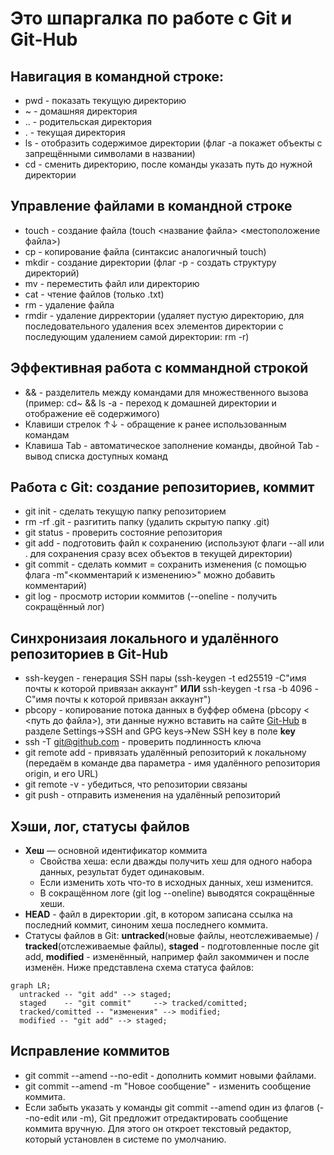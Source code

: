 # Это шпаргалка по работе с Git и Git-Hub


## Навигация в командной строке: 
* pwd - показать текущую директорию
* ~ - домашняя директория
* .. - родительская директория
* . - текущая директория
* ls - отобразить содержимое директории (флаг -a покажет объекты с запрещёнными символами в названии)
* cd - сменить директорию, после команды указать путь до нужной директории

## Управление файлами в командной строке
* touch - создание файла (touch <название файла> <местоположение файла>)
* cp - копирование файла (синтаксис аналогичный touch)
* mkdir - создание директории (флаг -p - создать структуру директорий)
* mv - переместить файл или директорию
* cat - чтение файлов (только .txt)
* rm - удаление файла 
* rmdir - удаление дирректории (удаляет пустую директорию, для последовательного удаления всех элементов директории с последующим удалением самой директории: rm -r)


## Эффективная работа с коммандной строкой
* && - разделитель между командами для множественного вызова (пример: cd~ && ls -a - переход к домашней директории и отображение её содержимого)
* Клавиши стрелок ↑↓ - обращение к ранее использованным командам
* Клавиша Tab - автоматическое заполнение команды, двойной Tab - вывод списка доступных команд

## Работа с Git: создание репозиториев, коммит 
* git init - сделать текущую папку репозиторием
* rm -rf .git - разгитить папку (удалить скрытую папку .git)
* git status - проверить состояние репозитория
* git add - подготовить файл к сохранению (используют флаги --all или . для сохранения сразу всех объектов в текущей директории)
* git commit - сделать коммит = сохранить изменения (с помощью флага -m"<комментарий к изменению>" можно добавить комментарий)
* git log - просмотр истории коммитов (--oneline - получить сокращённый лог)
 
## Синхронизаия локального и удалённого репозиториев в Git-Hub
* ssh-keygen - генерация SSH пары (ssh-keygen -t ed25519 -C"имя почты к которой привязан аккаунт" **ИЛИ** ssh-keygen -t rsa -b 4096 -C"имя почты к которой привязан аккаунт")
* pbcopy - копирование потока данных в буффер обмена (pbcopy < <путь до файла>), эти данные нужно вставить на сайте [Git-Hub](https://github.com "Сайт Git-Hub") в разделе Settings->SSH and GPG keys->New SSH key в поле **key**
* ssh -T git@github.com - проверить подлинность ключа
* git remote add - привязать удалённый репозиторий к локальному (передаём в команде два параметра - имя удалённого репозитория origin, и его URL)
* git remote -v - убедиться, что репозитории связаны
* git push - отправить изменения на удалённый репозиторий

## Хэши, лог, статусы файлов
* __Хеш__ — основной идентификатор коммита 
    * Свойства хеша: если дважды получить хеш для одного набора данных, результат будет одинаковым.
    * Если изменить хоть что-то в исходных данных, хеш изменится.
    * В сокращённом логе (git log --oneline) выводятся сокращённые хеши.
* __HEAD__ - файл в директории .git, в котором записана ссылка на последний коммит, синоним хеша последнего коммита. 
* Статусы файлов в Git: __untracked__(новые файлы, неотслеживаемые) / __tracked__(отслеживаемые файлы), __staged__ - подготовленные после git add, __modified__ - изменённый, например файл закоммичен и после изменён. Ниже представлена схема статуса файлов: 


```mermaid
graph LR;
  untracked -- "git add" --> staged;
  staged    -- "git commit"     --> tracked/comitted;
  tracked/comitted -- "изменения" --> modified;
  modified -- "git add" --> staged;
``` 
## Исправление коммитов
* git commit --amend --no-edit - дополнить коммит новыми файлами.
* git commit --amend -m "Новое сообщение" - изменить сообщение коммита.
* Если забыть указать у команды git commit --amend один из флагов (--no-edit или -m), Git предложит отредактировать сообщение коммита вручную. Для этого он откроет текстовый редактор, который установлен в системе по умолчанию. 